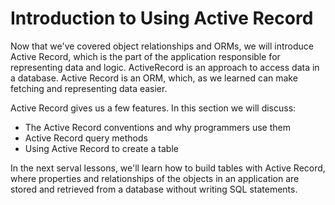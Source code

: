 # Introduction to Using Active Record

Now that we've covered object relationships and ORMs, we will introduce Active
Record, which is the part of the application responsible for representing data
and logic. ActiveRecord is an approach to access data in a database. Active
Record is an ORM, which, as we learned can make fetching and representing data
easier.

Active Record gives us a few features. In this section we will discuss:

* The Active Record conventions and why programmers use them
* Active Record query methods
* Using Active Record to create a table

In the next serval lessons, we'll learn how to build tables with Active Record,
where properties and relationships of the objects in an application are stored
and retrieved from a database without writing SQL statements. 